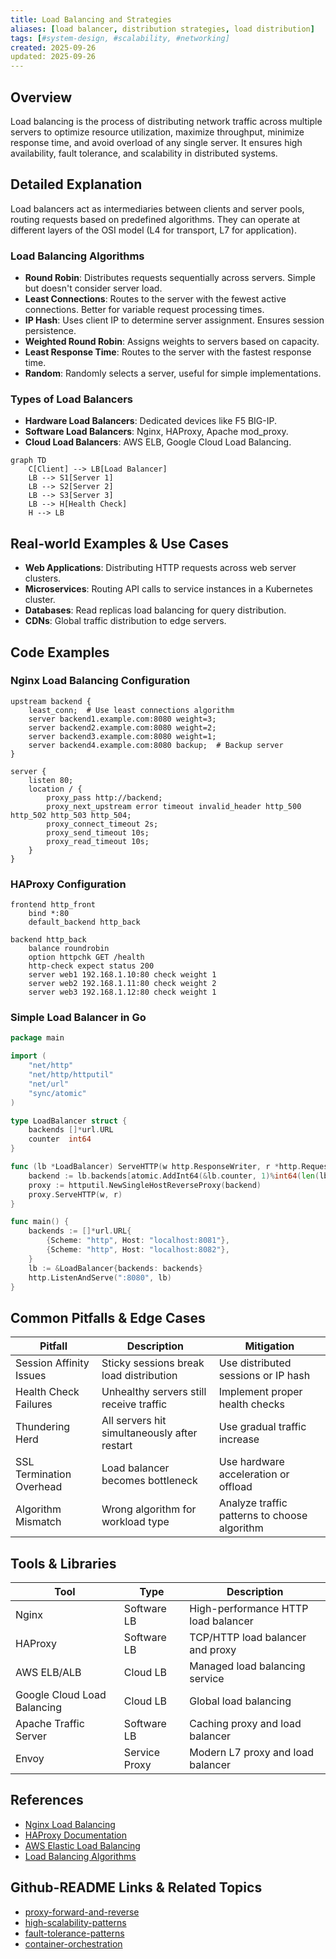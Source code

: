 ```yaml
---
title: Load Balancing and Strategies
aliases: [load balancer, distribution strategies, load distribution]
tags: [#system-design, #scalability, #networking]
created: 2025-09-26
updated: 2025-09-26
---
```


## Overview

Load balancing is the process of distributing network traffic across multiple servers to optimize resource utilization, maximize throughput, minimize response time, and avoid overload of any single server. It ensures high availability, fault tolerance, and scalability in distributed systems.

## Detailed Explanation

Load balancers act as intermediaries between clients and server pools, routing requests based on predefined algorithms. They can operate at different layers of the OSI model (L4 for transport, L7 for application).

### Load Balancing Algorithms

- **Round Robin**: Distributes requests sequentially across servers. Simple but doesn't consider server load.
- **Least Connections**: Routes to the server with the fewest active connections. Better for variable request processing times.
- **IP Hash**: Uses client IP to determine server assignment. Ensures session persistence.
- **Weighted Round Robin**: Assigns weights to servers based on capacity.
- **Least Response Time**: Routes to the server with the fastest response time.
- **Random**: Randomly selects a server, useful for simple implementations.

### Types of Load Balancers

- **Hardware Load Balancers**: Dedicated devices like F5 BIG-IP.
- **Software Load Balancers**: Nginx, HAProxy, Apache mod_proxy.
- **Cloud Load Balancers**: AWS ELB, Google Cloud Load Balancing.

```mermaid
graph TD
    C[Client] --> LB[Load Balancer]
    LB --> S1[Server 1]
    LB --> S2[Server 2]
    LB --> S3[Server 3]
    LB --> H[Health Check]
    H --> LB
```

## Real-world Examples & Use Cases

- **Web Applications**: Distributing HTTP requests across web server clusters.
- **Microservices**: Routing API calls to service instances in a Kubernetes cluster.
- **Databases**: Read replicas load balancing for query distribution.
- **CDNs**: Global traffic distribution to edge servers.

## Code Examples

### Nginx Load Balancing Configuration

```nginx
upstream backend {
    least_conn;  # Use least connections algorithm
    server backend1.example.com:8080 weight=3;
    server backend2.example.com:8080 weight=2;
    server backend3.example.com:8080 weight=1;
    server backend4.example.com:8080 backup;  # Backup server
}

server {
    listen 80;
    location / {
        proxy_pass http://backend;
        proxy_next_upstream error timeout invalid_header http_500 http_502 http_503 http_504;
        proxy_connect_timeout 2s;
        proxy_send_timeout 10s;
        proxy_read_timeout 10s;
    }
}
```

### HAProxy Configuration

```haproxy
frontend http_front
    bind *:80
    default_backend http_back

backend http_back
    balance roundrobin
    option httpchk GET /health
    http-check expect status 200
    server web1 192.168.1.10:80 check weight 1
    server web2 192.168.1.11:80 check weight 2
    server web3 192.168.1.12:80 check weight 1
```

### Simple Load Balancer in Go

```go
package main

import (
    "net/http"
    "net/http/httputil"
    "net/url"
    "sync/atomic"
)

type LoadBalancer struct {
    backends []*url.URL
    counter  int64
}

func (lb *LoadBalancer) ServeHTTP(w http.ResponseWriter, r *http.Request) {
    backend := lb.backends[atomic.AddInt64(&lb.counter, 1)%int64(len(lb.backends))]
    proxy := httputil.NewSingleHostReverseProxy(backend)
    proxy.ServeHTTP(w, r)
}

func main() {
    backends := []*url.URL{
        {Scheme: "http", Host: "localhost:8081"},
        {Scheme: "http", Host: "localhost:8082"},
    }
    lb := &LoadBalancer{backends: backends}
    http.ListenAndServe(":8080", lb)
}
```

## Common Pitfalls & Edge Cases

| Pitfall | Description | Mitigation |
|---------|-------------|------------|
| Session Affinity Issues | Sticky sessions break load distribution | Use distributed sessions or IP hash |
| Health Check Failures | Unhealthy servers still receive traffic | Implement proper health checks |
| Thundering Herd | All servers hit simultaneously after restart | Use gradual traffic increase |
| SSL Termination Overhead | Load balancer becomes bottleneck | Use hardware acceleration or offload |
| Algorithm Mismatch | Wrong algorithm for workload type | Analyze traffic patterns to choose algorithm |

## Tools & Libraries

| Tool | Type | Description |
|------|------|-------------|
| Nginx | Software LB | High-performance HTTP load balancer |
| HAProxy | Software LB | TCP/HTTP load balancer and proxy |
| AWS ELB/ALB | Cloud LB | Managed load balancing service |
| Google Cloud Load Balancing | Cloud LB | Global load balancing |
| Apache Traffic Server | Software LB | Caching proxy and load balancer |
| Envoy | Service Proxy | Modern L7 proxy and load balancer |

## References

- [Nginx Load Balancing](https://docs.nginx.com/nginx/admin-guide/load-balancer/http-load-balancer/)
- [HAProxy Documentation](https://www.haproxy.org/#docs)
- [AWS Elastic Load Balancing](https://aws.amazon.com/elasticloadbalancing/)
- [Load Balancing Algorithms](https://kemptechnologies.com/load-balancer/load-balancing-algorithms/)

## Github-README Links & Related Topics

- [proxy-forward-and-reverse](proxy-forward-and-reverse/)
- [high-scalability-patterns](high-scalability-patterns/)
- [fault-tolerance-patterns](fault-tolerance-patterns/)
- [container-orchestration](container-orchestration/)
